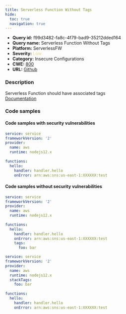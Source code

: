 ```yaml
---
title: Serverless Function Without Tags
hide:
  toc: true
  navigation: true
---
```


<style>
  .highlight .hll {
    background-color: #ff171742;
  }
  .md-content {
    max-width: 1100px;
    margin: 0 auto;
  }
</style>

-   **Query id:** f99d3482-fa8c-4f79-bad9-35212dded164
-   **Query name:** Serverless Function Without Tags
-   **Platform:** ServerlessFW
-   **Severity:** <span style="color:#edd57e">Low</span>
-   **Category:** Insecure Configurations
-   **CWE:** <a href="https://cwe.mitre.org/data/definitions/800.html" onclick="newWindowOpenerSafe(event, 'https://cwe.mitre.org/data/definitions/800.html')">800</a>
-   **URL:** [Github](https://github.com/Checkmarx/kics/tree/master/assets/queries/serverlessFW/serverless_function_without_tags)

### Description
Serverless Function should have associated tags<br>
[Documentation](https://www.serverless.com/framework/docs/providers/aws/guide/functions#tags)

### Code samples
#### Code samples with security vulnerabilities
```yml title="Positive test num. 1 - yml file" hl_lines="8"
service: service
frameworkVersion: '2' 
provider:
  name: aws
  runtime: nodejs12.x
 
functions:
  hello:
    handler: handler.hello
    onError: arn:aws:sns:us-east-1:XXXXXX:test

```


#### Code samples without security vulnerabilities
```yml title="Negative test num. 1 - yml file"
service: service
frameworkVersion: '2' 
provider:
  name: aws
  runtime: nodejs12.x
 
functions:
  hello:
    handler: handler.hello
    onError: arn:aws:sns:us-east-1:XXXXXX:test
    tags:
      foo: bar

```
```yml title="Negative test num. 2 - yml file"
service: service
frameworkVersion: '2' 
provider:
  name: aws
  runtime: nodejs12.x
  stackTags:
    foo: bar
 
functions:
  hello:
    handler: handler.hello
    onError: arn:aws:sns:us-east-1:XXXXXX:test
      

```
